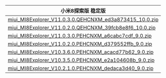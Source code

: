 | 小米8探索版  稳定版    |
| ---- |
| [miui_MI8Explorer_V11.0.3.0.QEHCNXM_ed3a873415_10.0.zip](https://hugeota.d.miui.com/V11.0.3.0.QEHCNXM/miui_MI8Explorer_V11.0.3.0.QEHCNXM_ed3a873415_10.0.zip)    |
| [miui_MI8Explorer_V11.0.2.0.QEHCNXM_39fcb8e8f6_10.0.zip](https://hugeota.d.miui.com/V11.0.2.0.QEHCNXM/miui_MI8Explorer_V11.0.2.0.QEHCNXM_39fcb8e8f6_10.0.zip)    |
| [miui_MI8Explorer_V11.0.3.0.PEHCNXM_a6cabc7cdf_9.0.zip](https://hugeota.d.miui.com/V11.0.3.0.PEHCNXM/miui_MI8Explorer_V11.0.3.0.PEHCNXM_a6cabc7cdf_9.0.zip)    |
| [miui_MI8Explorer_V11.0.2.0.PEHCNXM_d379552ffb_9.0.zip](https://hugeota.d.miui.com/V11.0.2.0.PEHCNXM/miui_MI8Explorer_V11.0.2.0.PEHCNXM_d379552ffb_9.0.zip)    |
| [miui_MI8Explorer_V10.3.6.0.PEHCNXM_acacd77b62_9.0.zip](https://hugeota.d.miui.com/V10.3.6.0.PEHCNXM/miui_MI8Explorer_V10.3.6.0.PEHCNXM_acacd77b62_9.0.zip)    |
| [miui_MI8Explorer_V10.3.5.0.PEHCNXM_e2a104608b_9.0.zip](https://hugeota.d.miui.com/V10.3.5.0.PEHCNXM/miui_MI8Explorer_V10.3.5.0.PEHCNXM_e2a104608b_9.0.zip)    |
| [miui_MI8Explorer_V10.2.1.0.PEHCNXM_dedaca3d40_9.0.zip](https://hugeota.d.miui.com/V10.2.1.0.PEHCNXM/miui_MI8Explorer_V10.2.1.0.PEHCNXM_dedaca3d40_9.0.zip)    |

